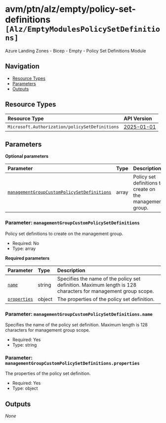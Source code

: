 # avm/ptn/alz/empty/policy-set-definitions `[Alz/EmptyModulesPolicySetDefinitions]`

Azure Landing Zones - Bicep - Empty - Policy Set Definitions Module

## Navigation

- [Resource Types](#Resource-Types)
- [Parameters](#Parameters)
- [Outputs](#Outputs)

## Resource Types

| Resource Type | API Version |
| :-- | :-- |
| `Microsoft.Authorization/policySetDefinitions` | [2025-01-01](https://learn.microsoft.com/en-us/azure/templates/Microsoft.Authorization/2025-01-01/policySetDefinitions) |

## Parameters

**Optional parameters**

| Parameter | Type | Description |
| :-- | :-- | :-- |
| [`managementGroupCustomPolicySetDefinitions`](#parameter-managementgroupcustompolicysetdefinitions) | array | Policy set definitions to create on the management group. |

### Parameter: `managementGroupCustomPolicySetDefinitions`

Policy set definitions to create on the management group.

- Required: No
- Type: array

**Required parameters**

| Parameter | Type | Description |
| :-- | :-- | :-- |
| [`name`](#parameter-managementgroupcustompolicysetdefinitionsname) | string | Specifies the name of the policy set definition. Maximum length is 128 characters for management group scope. |
| [`properties`](#parameter-managementgroupcustompolicysetdefinitionsproperties) | object | The properties of the policy set definition. |

### Parameter: `managementGroupCustomPolicySetDefinitions.name`

Specifies the name of the policy set definition. Maximum length is 128 characters for management group scope.

- Required: Yes
- Type: string

### Parameter: `managementGroupCustomPolicySetDefinitions.properties`

The properties of the policy set definition.

- Required: Yes
- Type: object

## Outputs

_None_
